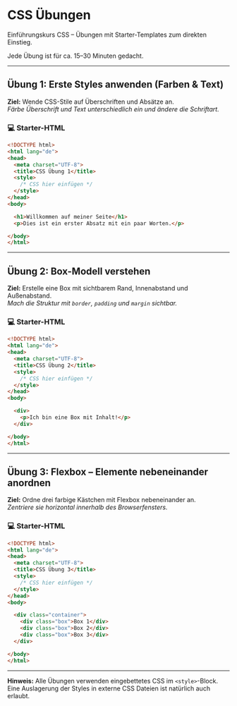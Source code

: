 # CSS Übungen

Einführungskurs CSS – Übungen mit Starter-Templates zum direkten Einstieg.  

Jede Übung ist für ca. 15–30 Minuten gedacht.

---

## Übung 1: Erste Styles anwenden (Farben & Text)

**Ziel:** Wende CSS-Stile auf Überschriften und Absätze an.  
*Färbe Überschrift und Text unterschiedlich ein und ändere die Schriftart.*

### 💻 Starter-HTML

```html
<!DOCTYPE html>
<html lang="de">
<head>
  <meta charset="UTF-8">
  <title>CSS Übung 1</title>
  <style>
    /* CSS hier einfügen */
  </style>
</head>
<body>

  <h1>Willkommen auf meiner Seite</h1>
  <p>Dies ist ein erster Absatz mit ein paar Worten.</p>

</body>
</html>
```

---

## Übung 2: Box-Modell verstehen

**Ziel:** Erstelle eine Box mit sichtbarem Rand, Innenabstand und Außenabstand.  
*Mach die Struktur mit `border`, `padding` und `margin` sichtbar.*

### 💻 Starter-HTML

```html
<!DOCTYPE html>
<html lang="de">
<head>
  <meta charset="UTF-8">
  <title>CSS Übung 2</title>
  <style>
    /* CSS hier einfügen */
  </style>
</head>
<body>

  <div>
    <p>Ich bin eine Box mit Inhalt!</p>
  </div>

</body>
</html>
```

---

## Übung 3: Flexbox – Elemente nebeneinander anordnen

**Ziel:** Ordne drei farbige Kästchen mit Flexbox nebeneinander an.  
*Zentriere sie horizontal innerhalb des Browserfensters.*

### 💻 Starter-HTML

```html
<!DOCTYPE html>
<html lang="de">
<head>
  <meta charset="UTF-8">
  <title>CSS Übung 3</title>
  <style>
    /* CSS hier einfügen */
  </style>
</head>
<body>

  <div class="container">
    <div class="box">Box 1</div>
    <div class="box">Box 2</div>
    <div class="box">Box 3</div>
  </div>

</body>
</html>
```

---

**Hinweis:** Alle Übungen verwenden eingebettetes CSS im `<style>`-Block.  
Eine Auslagerung der Styles in externe CSS Dateien ist natürlich auch erlaubt.
